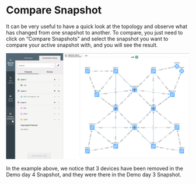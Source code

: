 # Compare Snapshot

It can be very useful to have a quick look at the topology and observe what has changed from one snapshot to another. To compare, you just need to click on “Compare Snapshots” and select the snapshot you want to compare your active snapshot with, and you will see the result.

![snap shoot comparison animated](snap_shoot_comparison_animated.gif)

In the example above, we notice that 3 devices have been removed in the Demo day 4 Snapshot, and they were there in the Demo day 3 Snapshot.
